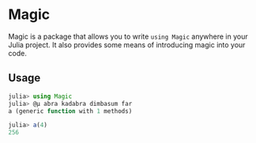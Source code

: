# Magic

Magic is a package that allows you to write `using Magic` anywhere in your Julia project.  It also provides some means of introducing magic into your code.

## Usage

```julia
julia> using Magic
julia> @μ abra kadabra dimbasum far
a (generic function with 1 methods)

julia> a(4)
256
```

